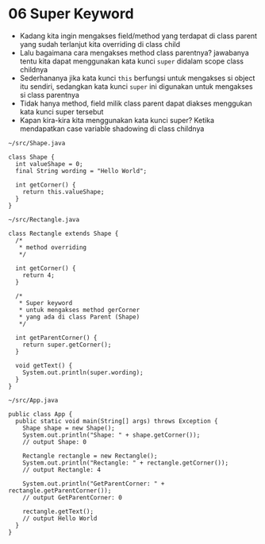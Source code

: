 # 06 Super Keyword

- Kadang kita ingin mengakses field/method yang terdapat di class parent yang sudah terlanjut kita overriding di class child
- Lalu bagaimana cara mengakses method class parentnya? jawabanya tentu kita dapat menggunakan kata kunci ```super``` didalam scope class childnya
- Sederhananya jika kata kunci ```this``` berfungsi untuk mengakses si object itu sendiri, sedangkan kata kunci ```super``` ini digunakan untuk mengakses si class parentnya
- Tidak hanya method, field milik class parent dapat diakses menggukan kata kunci super tersebut
- Kapan kira-kira kita menggunakan kata kunci super? Ketika mendapatkan case variable shadowing di class childnya

```
~/src/Shape.java

class Shape {
  int valueShape = 0;
  final String wording = "Hello World";

  int getCorner() {
    return this.valueShape;
  }
}
```

```
~/src/Rectangle.java

class Rectangle extends Shape {
  /*
   * method overriding
   */

  int getCorner() {
    return 4;
  }

  /*
   * Super keyword
   * untuk mengakses method gerCorner
   * yang ada di class Parent (Shape)
   */

  int getParentCorner() {
    return super.getCorner();
  }

  void getText() {
    System.out.println(super.wording);
  }
}

```

```
~/src/App.java

public class App {
  public static void main(String[] args) throws Exception {
    Shape shape = new Shape();
    System.out.println("Shape: " + shape.getCorner());
    // output Shape: 0

    Rectangle rectangle = new Rectangle();
    System.out.println("Rectangle: " + rectangle.getCorner());
    // output Rectangle: 4

    System.out.println("GetParentCorner: " + rectangle.getParentCorner());
    // output GetParentCorner: 0

    rectangle.getText();
    // output Hello World
  }
}
```
